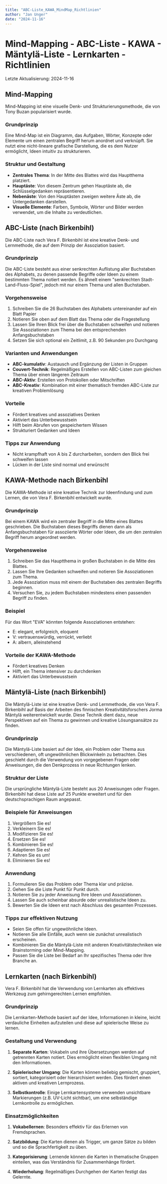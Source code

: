 ```yaml
---
title: "ABC-Liste_KAWA_MindMap_Richtlinien"
author: "Jan Unger"
date: "2024-11-16"
---
```


# Mind-Mapping - ABC-Liste - KAWA - Mäntylä-Liste - Lernkarten - Richtlinien

Letzte Aktualisierung: 2024-11-16

## Mind-Mapping

Mind-Mapping ist eine visuelle Denk- und Strukturierungsmethode, die von Tony Buzan popularisiert wurde.

### Grundprinzip

Eine Mind-Map ist ein Diagramm, das Aufgaben, Wörter, Konzepte oder Elemente um einen zentralen Begriff herum anordnet und verknüpft. Sie nutzt eine nicht-lineare grafische Darstellung, die es dem Nutzer ermöglicht, Ideen intuitiv zu strukturieren.

### Struktur und Gestaltung

- **Zentrales Thema**: In der Mitte des Blattes wird das Hauptthema platziert.
- **Hauptäste**: Von diesem Zentrum gehen Hauptäste ab, die Schlüsselgedanken repräsentieren.
- **Nebenäste**: Von den Hauptästen zweigen weitere Äste ab, die Untergedanken darstellen.
- **Visuelle Elemente**: Farben, Symbole, Wörter und Bilder werden verwendet, um die Inhalte zu verdeutlichen.


## ABC-Liste (nach Birkenbihl)

Die ABC-Liste nach Vera F. Birkenbihl ist eine kreative Denk- und Lernmethode, die auf dem Prinzip der Assoziation basiert.

### Grundprinzip

Die ABC-Liste besteht aus einer senkrechten Auflistung aller Buchstaben des Alphabets, zu denen passende Begriffe oder Ideen zu einem bestimmten Thema notiert werden. Es ähnelt einem "senkrechten Stadt-Land-Fluss-Spiel", jedoch mit nur einem Thema und allen Buchstaben.

### Vorgehensweise

1. Schreiben Sie die 26 Buchstaben des Alphabets untereinander auf ein Blatt Papier
2. Notieren Sie oben auf dem Blatt das Thema oder die Fragestellung
3. Lassen Sie Ihren Blick frei über die Buchstaben schweifen und notieren Sie Assoziationen zum Thema bei den entsprechenden Anfangsbuchstaben
4. Setzen Sie sich optional ein Zeitlimit, z.B. 90 Sekunden pro Durchgang

### Varianten und Anwendungen

- **ABC-kumulativ**: Austausch und Ergänzung der Listen in Gruppen
- **Couvert-Technik**: Regelmäßiges Erstellen von ABC-Listen zum gleichen Thema über einen längeren Zeitraum
- **ABC-Aktiv**: Erstellen von Protokollen oder Mitschriften
- **ABC-Kreativ**: Kombination mit einer thematisch fremden ABC-Liste zur kreativen Problemlösung

### Vorteile

- Fördert kreatives und assoziatives Denken
- Aktiviert das Unterbewusstsein
- Hilft beim Abrufen von gespeichertem Wissen
- Strukturiert Gedanken und Ideen

### Tipps zur Anwendung

- Nicht krampfhaft von A bis Z durcharbeiten, sondern den Blick frei schweifen lassen
- Lücken in der Liste sind normal und erwünscht


## KAWA-Methode nach Birkenbihl

Die KAWA-Methode ist eine kreative Technik zur Ideenfindung und zum Lernen, die von Vera F. Birkenbihl entwickelt wurde.

### Grundprinzip

Bei einem KAWA wird ein zentraler Begriff in die Mitte eines Blattes geschrieben. Die Buchstaben dieses Begriffs dienen dann als Anfangsbuchstaben für assoziierte Wörter oder Ideen, die um den zentralen Begriff herum angeordnet werden.

### Vorgehensweise

1. Schreiben Sie das Hauptthema in großen Buchstaben in die Mitte des Blattes.
2. Lassen Sie Ihre Gedanken schweifen und notieren Sie Assoziationen zum Thema.
3. Jede Assoziation muss mit einem der Buchstaben des zentralen Begriffs beginnen.
4. Versuchen Sie, zu jedem Buchstaben mindestens einen passenden Begriff zu finden.

### Beispiel

Für das Wort "EVA" könnten folgende Assoziationen entstehen:

- E: elegant, erfolgreich, eloquent
- V: vertrauenswürdig, verrückt, verliebt
- A: albern, alleinstehend

### Vorteile der KAWA-Methode

- Fördert kreatives Denken
- Hilft, ein Thema intensiver zu durchdenken
- Aktiviert das Unterbewusstsein

## Mäntylä-Liste (nach Birkenbihl)

Die Mäntylä-Liste ist eine kreative Denk- und Lernmethode, die von Vera F. Birkenbihl auf Basis der Arbeiten des finnischen Kreativitätsforschers Jorma Mäntylä weiterentwickelt wurde. Diese Technik dient dazu, neue Perspektiven auf ein Thema zu gewinnen und kreative Lösungsansätze zu finden.

### Grundprinzip

Die Mäntylä-Liste basiert auf der Idee, ein Problem oder Thema aus verschiedenen, oft ungewöhnlichen Blickwinkeln zu betrachten. Dies geschieht durch die Verwendung von vorgegebenen Fragen oder Anweisungen, die den Denkprozess in neue Richtungen lenken.

### Struktur der Liste

Die ursprüngliche Mäntylä-Liste besteht aus 20 Anweisungen oder Fragen. Birkenbihl hat diese Liste auf 25 Punkte erweitert und für den deutschsprachigen Raum angepasst.

### Beispiele für Anweisungen

1. Vergrößern Sie es!
2. Verkleinern Sie es!
3. Modifizieren Sie es!
4. Ersetzen Sie es!
5. Kombinieren Sie es!
6. Adaptieren Sie es!
7. Kehren Sie es um!
8. Eliminieren Sie es!

### Anwendung

1. Formulieren Sie das Problem oder Thema klar und präzise.
2. Gehen Sie die Liste Punkt für Punkt durch.
3. Notieren Sie zu jeder Anweisung Ihre Ideen und Assoziationen.
4. Lassen Sie auch scheinbar absurde oder unrealistische Ideen zu.
5. Bewerten Sie die Ideen erst nach Abschluss des gesamten Prozesses.

### Tipps zur effektiven Nutzung

- Seien Sie offen für ungewöhnliche Ideen.
- Notieren Sie alle Einfälle, auch wenn sie zunächst unrealistisch erscheinen.
- Kombinieren Sie die Mäntylä-Liste mit anderen Kreativitätstechniken wie Brainstorming oder Mind-Mapping.
- Passen Sie die Liste bei Bedarf an Ihr spezifisches Thema oder Ihre Branche an.


## Lernkarten (nach Birkenbihl)

Vera F. Birkenbihl hat die Verwendung von Lernkarten als effektives Werkzeug zum gehirngerechten Lernen empfohlen.

### Grundprinzip

Die Lernkarten-Methode basiert auf der Idee, Informationen in kleine, leicht verdauliche Einheiten aufzuteilen und diese auf spielerische Weise zu lernen.

### Gestaltung und Verwendung

1. **Separate Karten**: Vokabeln und ihre Übersetzungen werden auf getrennten Karten notiert. Dies ermöglicht einen flexiblen Umgang mit den Informationen.

2. **Spielerischer Umgang**: Die Karten können beliebig gemischt, gruppiert, sortiert, kategorisiert oder hierarchisiert werden. Dies fördert einen aktiven und kreativen Lernprozess.

3. **Selbstkontrolle**: Einige Lernkartensysteme verwenden unsichtbare Markierungen (z.B. UV-Licht sichtbar), um eine selbständige Lernkontrolle zu ermöglichen.

### Einsatzmöglichkeiten

1. **Vokabellernen**: Besonders effektiv für das Erlernen von Fremdsprachen.

2. **Satzbildung**: Die Karten dienen als Trigger, um ganze Sätze zu bilden und so die Sprachfertigkeit zu üben.

3. **Kategorisierung**: Lernende können die Karten in thematische Gruppen einteilen, was das Verständnis für Zusammenhänge fördert.

4. **Wiederholung**: Regelmäßiges Durchgehen der Karten festigt das Gelernte.
